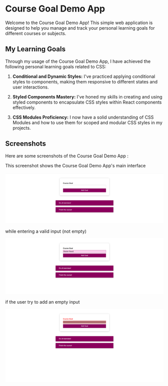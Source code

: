 # Course Goal Demo App

Welcome to the Course Goal Demo App! This simple web application is designed to help you manage and track your personal learning goals for different courses or subjects.

## My Learning Goals

Through my usage of the Course Goal Demo App, I have achieved the following personal learning goals related to CSS:

1. **Conditional and Dynamic Styles:** I've practiced applying conditional styles to components, making them responsive to different states and user interactions.

2. **Styled Components Mastery:** I've honed my skills in creating and using styled components to encapsulate CSS styles within React components effectively.

3. **CSS Modules Proficiency:** I now have a solid understanding of CSS Modules and how to use them for scoped and modular CSS styles in my projects.

## Screenshots

Here are some screenshots of the Course Goal Demo App :

This screenshot shows the Course Goal Demo App's main interface

![Screenshot 1](coursegoalapp.png)

while entering a valid input (not empty)

![Screenshot 2](css-demo-app.png)

if the user try to add an empty input

![Screenshot 2](css-demo-app-error.png)
